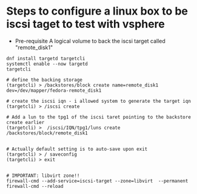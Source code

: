# Steps to configure a linux box to be iscsi taget to test with vsphere
- Pre-requisite
    A logical volume to back the iscsi target called "remote_disk1"

```
dnf install targetd targetcli
systemctl enable --now targetd
targetcli

# define the backing storage
(targetcli) > /backstores/block create name=remote_disk1 dev=/dev/mapper/fedora-remote_disk1

# create the iscsi iqn - i allowed system to generate the target iqn
(targetcli) > /iscsi create 

# Add a lun to the tpg1 of the iscsi taret pointing to the backstore create earlier
(targetcli) >  /iscsi/IQN/tpg1/luns create /backstores/block/remote_disk1


# Actually default setting is to auto-save upon exit
(targetcli) > / saveconfig
(targetcli) > exit


# IMPORTANT: libvirt zone!!
firewall-cmd --add-service=iscsi-target --zone=libvirt  --permanent 
firewall-cmd --reload
```
